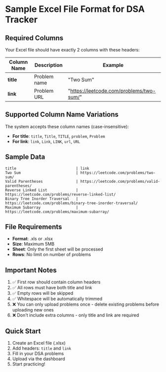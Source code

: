 # Sample Excel File Format for DSA Tracker

## Required Columns

Your Excel file should have exactly 2 columns with these headers:

| Column Name | Description | Example |
|-------------|-------------|---------|
| **title** | Problem name | "Two Sum" |
| **link** | Problem URL | "https://leetcode.com/problems/two-sum/" |

## Supported Column Name Variations

The system accepts these column names (case-insensitive):
- **For title**: `title`, `Title`, `TITLE`, `problem`, `Problem`
- **For link**: `link`, `Link`, `LINK`, `url`, `URL`

## Sample Data

```
title                           | link
Two Sum                         | https://leetcode.com/problems/two-sum/
Valid Parentheses               | https://leetcode.com/problems/valid-parentheses/
Reverse Linked List             | https://leetcode.com/problems/reverse-linked-list/
Binary Tree Inorder Traversal   | https://leetcode.com/problems/binary-tree-inorder-traversal/
Maximum Subarray                | https://leetcode.com/problems/maximum-subarray/
```

## File Requirements

- **Format**: .xls or .xlsx
- **Size**: Maximum 5MB
- **Sheet**: Only the first sheet will be processed
- **Rows**: No limit on number of problems

## Important Notes

1. ✅ First row should contain column headers
2. ✅ All rows must have both title and link
3. ✅ Empty rows will be skipped
4. ✅ Whitespace will be automatically trimmed
5. ❌ You can only upload problems once - delete existing problems before uploading new ones
6. ❌ Don't include extra columns - only title and link are required

## Quick Start

1. Create an Excel file (.xlsx)
2. Add headers: `title` and `link`
3. Fill in your DSA problems
4. Upload via the dashboard
5. Start practicing!
